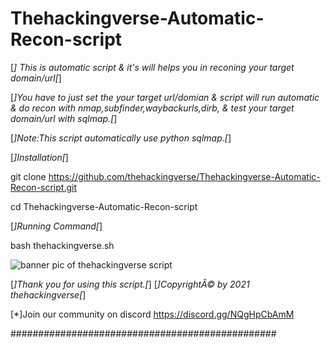 # Thehackingverse-Automatic-Recon-script
[*] This is automatic script & it's will helps you in reconing your target domain/url[*]




[*]You have to just set the your target url/domian & script will run automatic & do recon with nmap,subfinder,waybackurls,dirb,
& test your target domain/url with sqlmap.[*]




[*]Note:This script automatically use python sqlmap.[*]



[*]Installation[*]


git clone https://github.com/thehackingverse/Thehackingverse-Automatic-Recon-script.git



cd Thehackingverse-Automatic-Recon-script



[*]Running Command[*]

bash thehackingverse.sh



![banner pic of thehackingverse script](https://user-images.githubusercontent.com/86924237/144408105-700a51e4-09cb-4038-a7dc-31b32a095c30.png)





[*]Thank you for using this script.[*]
[*]CopyrightÂ© by 2021 thehackingverse[*]



[*]Join our community on discord https://discord.gg/NQgHpCbAmM

################################################
